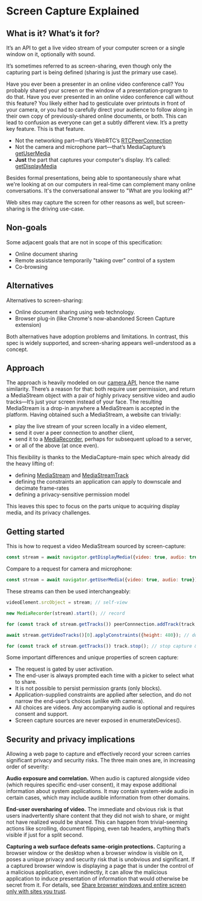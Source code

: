 # Screen Capture Explained

## What is it? What’s it for?

It’s an API to get a live video stream of your computer screen or a single window on it, optionally with sound.

It’s sometimes referred to as screen-sharing, even though only the capturing part is being defined (sharing is just the primary use case).

Have you ever been a presenter in an online video conference call? You probably shared your screen or the window of a presentation-program to do that. Have you ever presented in an online video conference call without this feature? You likely either had to gesticulate over printouts in front of your camera, or you had to carefully direct your audience to follow along in their own copy of previously-shared online documents, or both. This can lead to confusion as everyone can get a subtly different view. It’s a pretty key feature. This is that feature.

 * Not the networking part—that’s WebRTC’s [RTCPeerConnection](https://w3c.github.io/webrtc-pc/#interface-definition)
 * Not the camera and microphone part—that’s MediaCapture’s [getUserMedia](https://w3c.github.io/mediacapture-main/getusermedia.html#idl-def-mediadevices-partial-1)
 * **Just** the part that captures your computer's display. It’s called: [getDisplayMedia](https://w3c.github.io/mediacapture-screen-share/#mediadevices-additions)

Besides formal presentations, being able to spontaneously share what we're looking at on our computers in real-time can complement many online conversations. It's the conversational answer to "What are you looking at?"

Web sites may capture the screen for other reasons as well, but screen-sharing is the driving use-case.

## Non-goals

Some adjacent goals that are not in scope of this specification:
* Online document sharing
* Remote assistance temporarily "taking over" control of a system
* Co-browsing

## Alternatives

Alternatives to screen-sharing:
* Online document sharing using web technology.
* Browser plug-in (like Chrome's now-abandoned Screen Capture extension)

Both alternatives have adoption problems and limitations. In contrast, this spec is widely supported, and screen-sharing appears well-understood as a concept.

## Approach

The approach is heavily modeled on our [camera API](https://w3c.github.io/mediacapture-main/getusermedia.html#idl-def-mediadevices-partial-1), hence the name similarity. There’s a reason for that: both require user permission, and return a MediaStream object with a pair of highly privacy sensitive video and audio tracks—It’s just your screen instead of your face. The resulting MediaStream is a drop-in anywhere a MediaStream is accepted in the platform. Having obtained such a MediaStream, a website can trivially:

 * play the live stream of your screen locally in a video element,
 * send it over a peer connection to another client,
 * send it to a [MediaRecorder](https://w3c.github.io/mediacapture-record/MediaRecorder.html#mediarecorder-api), perhaps for subsequent upload to a server,
 * or all of the above (at once even).

This flexibility is thanks to the MediaCapture-main spec which already did the heavy lifting of:
 * defining [MediaStream](https://w3c.github.io/mediacapture-main/getusermedia.html#mediastream) and [MediaStreamTrack](https://w3c.github.io/mediacapture-main/getusermedia.html#dom-mediastreamtrack)
 * defining the constraints an application can apply to downscale and decimate frame-rates
 * defining a privacy-sensitive permission model

This leaves this spec to focus on the parts unique to acquiring display media, and its privacy challenges.

## Getting started

This is how to request a video MediaStream sourced by screen-capture:

```js
const stream = await navigator.getDisplayMedia({video: true, audio: true});
```

Compare to a request for camera and microphone:

```js
const stream = await navigator.getUserMedia({video: true, audio: true});
```
These streams can then be used interchangeably:

```js
videoElement.srcObject = stream; // self-view

new MediaRecorder(stream).start(); // record

for (const track of stream.getTracks()) peerConnnection.addTrack(track, stream); // present

await stream.getVideoTracks()[0].applyConstraints({height: 480}); // downscale

for (const track of stream.getTracks()) track.stop(); // stop capture & relinquish access
```

Some important differences and unique properties of screen capture:

 * The request is gated by user activation.
 * The end-user is always prompted each time with a picker to select what to share.
 * It is not possible to persist permission grants (only blocks).
 * Application-supplied constraints are applied after selection, and do not narrow the end-user’s choices (unlike with camera).
 * All choices are videos. Any accompanying audio is optional and requires consent and support.
 * Screen capture sources are never exposed in enumerateDevices().

## Security and privacy implications

Allowing a web page to capture and effectively record your screen carries significant privacy and security risks. The three main ones are, in increasing order of severity:

**Audio exposure and correlation.** When audio is captured alongside video (which requires specific end-user consent), it may expose additional information about system applications. It may contain system-wide audio in certain cases, which may include audible information from other domains.

**End-user oversharing of video.** The immediate and obvious risk is that users inadvertently share content that they did not wish to share, or might not have realized would be shared. This can happen from trivial-seeming actions like scrolling, document flipping, even tab headers, anything that’s visible if just for a split second.

**Capturing a web surface defeats same-origin protections.** Capturing a browser window or the desktop when a browser window is visible on it, poses a unique privacy and security risk that is unobvious and significant. If a captured browser window is displaying a page that is under the control of a malicious application, even indirectly, it can allow the malicious application to induce presentation of information that would otherwise be secret from it. For details, see [Share browser windows and entire screen only with sites you trust](https://blog.mozilla.org/webrtc/share-browser-windows-entire-screen-sites-trust/).
